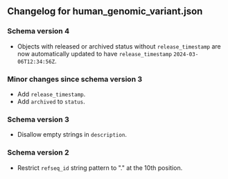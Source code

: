 ## Changelog for human_genomic_variant.json

### Schema version 4

* Objects with released or archived status without `release_timestamp` are now automatically updated to have `release_timestamp` `2024-03-06T12:34:56Z`.

### Minor changes since schema version 3

* Add `release_timestamp`.
* Add `archived` to `status`.

### Schema version 3

* Disallow empty strings in `description`.

### Schema version 2

* Restrict `refseq_id` string pattern to "." at the 10th position.
